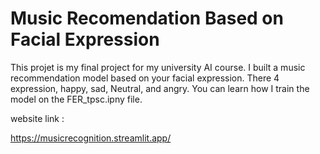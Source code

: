 # Music Recomendation Based on Facial Expression
This projet is my final project for my university AI course. I built a music recommendation model based on your facial expression. There 4 expression, happy, sad, Neutral, and angry. You can  learn how I train the model 
on the FER_tpsc.ipny file. 

website link :

https://musicrecognition.streamlit.app/

